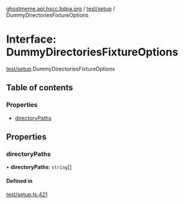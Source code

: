 [ghostmeme.api.hscc.bdpa.org][1] / [test/setup][2] /
DummyDirectoriesFixtureOptions

# Interface: DummyDirectoriesFixtureOptions

[test/setup][2].DummyDirectoriesFixtureOptions

## Table of contents

### Properties

- [directoryPaths][3]

## Properties

### directoryPaths

• **directoryPaths**: `string`\[]

#### Defined in

[test/setup.ts:421][4]

[1]: ../README.md
[2]: ../modules/test_setup.md
[3]: test_setup.dummydirectoriesfixtureoptions.md#directorypaths
[4]:
  https://github.com/nhscc/ghostmeme.api.hscc.bdpa.org/blob/1aca321/test/setup.ts#L421
